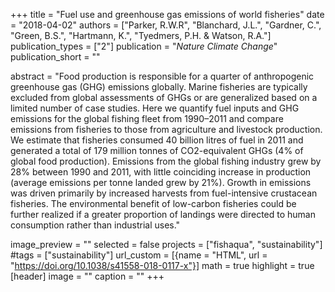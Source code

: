 +++
title = "Fuel use and greenhouse gas emissions of world fisheries"
date = "2018-04-02"
authors = ["Parker, R.W.R", "Blanchard, J.L.", "Gardner, C.", "Green, B.S.", "Hartmann, K.", "Tyedmers, P.H. & Watson, R.A."]
publication_types = ["2"]
publication = "_Nature Climate Change_"
publication_short = ""

abstract = "Food production is responsible for a quarter of anthropogenic greenhouse gas (GHG) emissions globally. Marine fisheries are typically excluded from global assessments of GHGs or are generalized based on a limited number of case studies. Here we quantify fuel inputs and GHG emissions for the global fishing fleet from 1990–2011 and compare emissions from fisheries to those from agriculture and livestock production. We estimate that fisheries consumed 40 billion litres of fuel in 2011 and generated a total of 179 million tonnes of CO2-equivalent GHGs (4% of global food production). Emissions from the global fishing industry grew by 28% between 1990 and 2011, with little coinciding increase in production (average emissions per tonne landed grew by 21%). Growth in emissions was driven primarily by increased harvests from fuel-intensive crustacean fisheries. The environmental benefit of low-carbon fisheries could be further realized if a greater proportion of landings were directed to human consumption rather than industrial uses."

image_preview = ""
selected = false
projects = ["fishaqua", "sustainability"]
#tags = ["sustainability"]
url_custom = [{name = "HTML", url = "https://doi.org/10.1038/s41558-018-0117-x"}]
math = true
highlight = true
[header]
image = ""
caption = ""
+++


